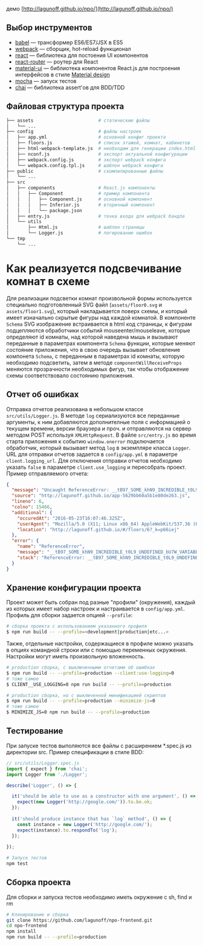 демо [http://lagunoff.github.io/npo/](http://lagunoff.github.io/npo/)

## Выбор инструментов

 * [babel](https://babeljs.io/) — трансформер ES6/ES7/JSX в ES5
 * [webpack](http://webpack.github.io/) — сборщик, hot-reload функционал
 * [react](https://facebook.github.io/react/) — библиотека для постоения UI компонентов
 * [react-router](https://github.com/reactjs/react-router) — роутер для React
 * [material-ui](http://material-ui.com/) — библиотека
компонентов React.js для построения интерфейсов в стиле
[Material design](https://www.google.com/design/spec/material-design/introduction.html)
 * [mocha](https://mochajs.org/) — запуск тестов
 * [chai](http://chaijs.com/) — библиотека assert'ов для BDD/TDD

## Файловая структура проекта

```sh
├── assets                        # статические файлы
│   └── ...
├── config                        # файлы настроек
│   ├── app.yml                   # основной конфиг проекта
│   ├── floors.js                 # список этажей, комнат, кабинетов
│   ├── html-webpack-template.js  # необходим для генерации index.html
│   ├── nconf.js                  # экспорт актуальной конфигурации
│   ├── webpack.config.js         # экспорт webpack конфига
│   └── webpack.config.tpl.js     # шаблон webpack конфига
├── public                        # скомпилированные файлы
│   └── ...
├── src
│   ├── components                # React.js компоненты
│   │   ├── Component             # пример компонента
│   │   │   ├── Component.js      # основной компонент
│   │   │   ├── Inferior.js       # вторичный компонент
│   │   │   └── package.json
│   ├── entry.js                  # точка входа для webpack бандла
│   └── utils
│       ├── Html.js               # шаблон страницы
│       └── Logger.js             # логирование ошибок
└── tmp
    └── ...
```

# Как реализуется подсвечивание комнат в схеме

Для реализации подсветки комнат произвольной формы используется
специально подготовленный SVG файл (`assets/floor0.svg` и
`assets/floor1.svg`), который накладывается поверх схемы, и который
имеет изначально скрытые фигуры над каждой комнатой. В компоненте
`Schema` SVG изображение встраивается в html код страницы, к фигурам
подцепляются обработчики событий mouseenter/mouseleave, которые
определяют id комнаты, над которой наведена мышь и вызывают переданные
в параметрах компонента `Schema` функции, которые меняют состояние
приложения, что в свою очередь вызывает обновление компонета `Schema`,
с переданным в параметрах id комнаты, которую необходимо подсветить,
затем в методе `componentWillReceiveProps` меняются прозрачности
необходимых фигур, так чтобы отображение схемы соответствовало
состоянию приложения.

## Отчет об ошибках

Отправка отчетов реализована в небольшом классе
`src/utils/Logger.js`. В методе `log` сериализуются все переданные
аргументы, к ним добавляются дополнителные поля с информацией о
текущем времени, версии браузера и проч. и отправляются на сервер
методом POST иcпользуя `XMLHttpRequest`. В файле `src/entry.js` во
время старта приложения к событию `window.onerror` подключается
обработчик, который вызывает метод `log` в экземпляре класса
`Logger`. URL для отправки отчетов задается в `config/app.yml` в
параметре `client.logging_url`. Для отключения отправки отчетов
необходимо указать `false` в параметре `client.use_logging` и
пересобрать проект. Пример отправляемого отчета:

```json
{
  "message": "Uncaught ReferenceError: __tB97_SOME_khN9_INCREDIBLE_t0L9_UNDEFINED_bU7W_VARIABLE__ is not defined",
  "source": "http://lagunoff.github.io/app-5629bb60a5b1e80de263.js",
  "lineno": 6,
  "colno": 15466,
  "additional": {
    "occuredAt": "2016-05-23T16:07:46.325Z",
    "userAgent": "Mozilla/5.0 (X11; Linux x86_64) AppleWebKit/537.36 (KHTML, like Gecko) Chrome/50.0.2661.102 Safari/537.36",
    "location": "http://lagunoff.github.io/#/floors/6?_k=p66iej"
  },
  "error": {
    "name": "ReferenceError",
    "message": "__tB97_SOME_khN9_INCREDIBLE_t0L9_UNDEFINED_bU7W_VARIABLE__ is not defined",
    "stack": "ReferenceError: __tB97_SOME_khN9_INCREDIBLE_t0L9_UNDEFINED_bU7W_VARIABLE__ is not defined\n    at Object.ErrorGenerator._this._generateError [as onTouchTap] (http://lagunoff.github.io/app-5629bb60a5b1e80de263.js:22:31373)\n    at r.handleTouchTap (http://lagunoff.github.io/app-5629bb60a5b1e80de263.js:2:28084)\n    at Object.r (http://lagunoff.github.io/app-5629bb60a5b1e80de263.js:6:15305)\n    at a (http://lagunoff.github.io/app-5629bb60a5b1e80de263.js:3:5557)\n    at Object.u [as executeDispatchesInOrder] (http://lagunoff.github.io/app-5629bb60a5b1e80de263.js:3:5772)\n    at f (http://lagunoff.github.io/app-5629bb60a5b1e80de263.js:2:12757)\n    at d (http://lagunoff.github.io/app-5629bb60a5b1e80de263.js:2:12883)\n    at Array.forEach (native)\n    at n (http://lagunoff.github.io/app-5629bb60a5b1e80de263.js:22:21704)\n    at Object.h.processEventQueue (http://lagunoff.github.io/app-5629bb60a5b1e80de263.js:2:13837)"
  }
}
```
 
## Хранение конфигурации проекта

Проект может быть собран под разные "профили" (окружения), каждый из
которых имеет набор настроек и настраивается в
`config/app.yml`. Профиль для сборки задается опцией `--profile`:

```sh
# сборка проекта с использованием указанного профиля
$ npm run build -- --profile=<development|production|etc...>
```

Также, отдельные настройки, содержащиеся в профиле можно указать в
опциях командной строки или с помощью переменных окружения. Настройки
могут иметь произвольную вложенность.

```sh
# production сборка, с выключенными отчетами об ошибках
$ npm run build -- --profile=production --client:use-logging=0
# тоже самое
$ CLIENT__USE_LOGGING=0 npm run build -- --profile=production
```

```sh
# production сборка, но с выключенной минификацией скриптов
$ npm run build -- --profile=production --minimize-js=0
# тоже самое
$ MINIMIZE_JS=0 npm run build -- --profile=production
```

## Тестирование

При запуске тестов выполяются все файлы с расширением *.spec.js из
директории src. Пример спецификации в стиле BDD:

```js
// src/utils/Logger.spec.js
import { expect } from 'chai';
import Logger from './Logger';

describe('Logger', () => {

  it('should be able to use as a constructor with one argument', () => {
    expect(new Logger('http://google.com/')).to.be.ok;
  });
  
  it('should produce instance that has `log` method', () => {
    const instance = new Logger('http://google.com/');
    expect(instance).to.respondTo('log');
  });
  
});
```

```sh
# Запуск тестов
npm test
```

## Сборка проекта

Для сборки и запуска тестов необходимо иметь окружение с sh, find и rm

```sh
# Клонирование и сборка
git clone https://github.com/lagunoff/npo-frontend.git
cd npo-frontend
npm install
npm run build -- --profile=production
```
